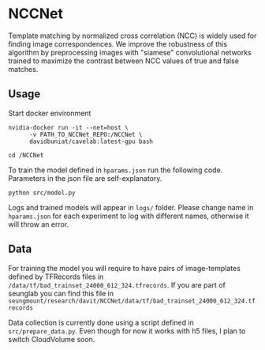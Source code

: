 # NCCNet
Template  matching  by  normalized  cross  correlation (NCC) is widely used for finding image correspondences. We improve the robustness of this algorithm by preprocessing images with "siamese" convolutional networks trained to maximize the contrast between NCC values of true and false matches.

## Usage
Start docker environment
```
nvidia-docker run -it --net=host \
      -v PATH_TO_NCCNet_REPO:/NCCNet \
      davidbuniat/cavelab:latest-gpu bash

cd /NCCNet
```

To train the model defined in `hparams.json` run the following code. Parameters in the json file are self-explanatory.

```
python src/model.py
```
Logs and trained models will appear in `logs/` folder. Please change name in `hparams.json` for each experiment to log with different names, otherwise it will throw an error.


## Data
For training the model you will require to have pairs of image-templates defined by TFRecords files in `/data/tf/bad_trainset_24000_612_324.tfrecords`. If you are part of seunglab you can find this file in `seungmount/research/davit/NCCNet/data/tf/bad_trainset_24000_612_324.tfrecords`

Data collection is currently done using a script defined in `src/prepare_data.py`. Even though for now it works with h5 files, I plan to switch CloudVolume soon.
